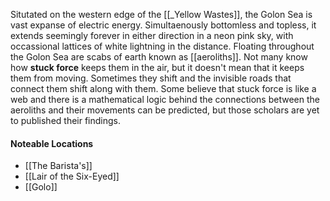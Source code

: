 Situtated on the western edge of the [[_Yellow Wastes]], the Golon Sea is vast expanse of electric energy. Simultaenously bottomless and topless, it extends seemingly forever in either direction in a neon pink sky, with occassional lattices of white lightning in the distance. Floating throughout the Golon Sea are scabs of earth known as  [[aeroliths]]. Not many know how **stuck force** keeps them in the air, but it doesn't mean that it keeps them from moving. Sometimes they shift and the invisible roads that connect them shift along with them. Some believe that stuck force is like a web and there is a mathematical logic behind the connections between the aeroliths and their movements can be predicted, but those scholars are yet to published their findings.

#### Noteable Locations
* [[The Barista's]]
* [[Lair of the Six-Eyed]]
* [[Golo]]